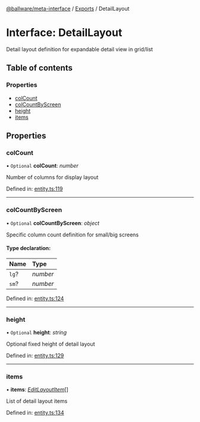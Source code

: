 [@ballware/meta-interface](../README.md) / [Exports](../modules.md) / DetailLayout

# Interface: DetailLayout

Detail layout definition for expandable detail view in grid/list

## Table of contents

### Properties

- [colCount](detaillayout.md#colcount)
- [colCountByScreen](detaillayout.md#colcountbyscreen)
- [height](detaillayout.md#height)
- [items](detaillayout.md#items)

## Properties

### colCount

• `Optional` **colCount**: *number*

Number of columns for display layout

Defined in: [entity.ts:119](https://github.com/ballware/ballware-client/blob/37e08ea/packages/meta-interface/src/entity.ts#L119)

___

### colCountByScreen

• `Optional` **colCountByScreen**: *object*

Specific column count definition for small/big screens

#### Type declaration:

Name | Type |
:------ | :------ |
`lg`? | *number* |
`sm`? | *number* |

Defined in: [entity.ts:124](https://github.com/ballware/ballware-client/blob/37e08ea/packages/meta-interface/src/entity.ts#L124)

___

### height

• `Optional` **height**: *string*

Optional fixed height of detail layout

Defined in: [entity.ts:129](https://github.com/ballware/ballware-client/blob/37e08ea/packages/meta-interface/src/entity.ts#L129)

___

### items

• **items**: [*EditLayoutItem*](editlayoutitem.md)[]

List of detail layout items

Defined in: [entity.ts:134](https://github.com/ballware/ballware-client/blob/37e08ea/packages/meta-interface/src/entity.ts#L134)
